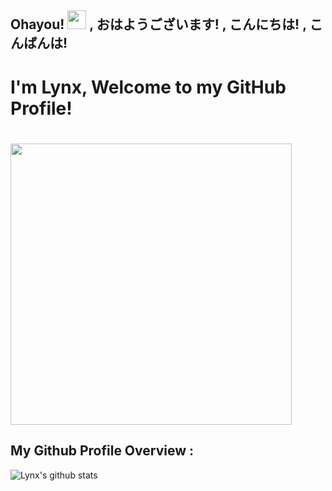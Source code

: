 ## Ohayou! <img src="https://github.com/lynnnnzx/LynnnnZx/blob/fc578efdbbf1cf59306e8055bb0eebf07c4e1332/lob.gif" width="30px"> , おはようございます! , こんにちは! , こんばんは!
# I'm Lynx, Welcome to my GitHub Profile! 
# <img src="https://github.com/lynnnnzx/LynnnnZx/blob/master/miku.gif" width="450px">

## My Github Profile Overview :
![Lynx's github stats](https://github-readme-stats.vercel.app/api?username=lynnnnzx&show_icons=true)

